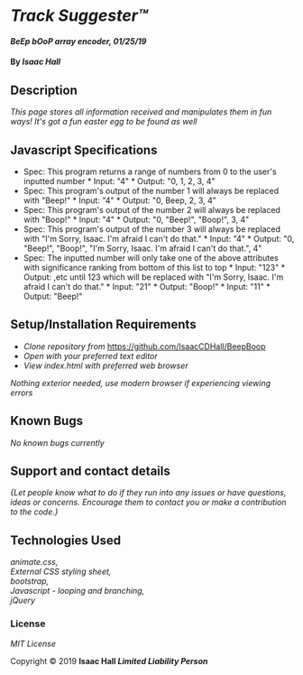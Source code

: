 # _Track Suggester&trade;_

#### _BeEp bOoP array encoder, 01/25/19_

#### By _**Isaac Hall**_

## Description

_This page stores all information received and manipulates them in fun ways! It's got a fun easter egg to be found as well_


## Javascript Specifications
* Spec: This program returns a range of numbers from 0 to the user's inputted number
      * Input: "4"
      * Output: "0, 1, 2, 3, 4"
* Spec: This program's output of the number 1 will always be replaced with "Beep!"
      * Input: "4"
      * Output: "0, Beep, 2, 3, 4"
* Spec: This program's output of the number 2 will always be replaced with "Boop!"
      * Input: "4"
      * Output: "0, "Beep!", "Boop!", 3, 4"
* Spec: This program's output of the number 3 will always be replaced with "I'm Sorry, Isaac. I'm afraid I can't do that."
      * Input: "4"
      * Output: "0, "Beep!", "Boop!", "I'm Sorry, Isaac. I'm afraid I can't do that.", 4"
* Spec: The inputted number will only take one of the above attributes with significance ranking from bottom of this list to top
      * Input: "123"
      * Output: ,etc until 123 which will be replaced with "I'm Sorry, Isaac. I'm afraid I can't do that."
      * Input: "21"
      * Output: "Boop!"
      * Input: "11"
      * Output: "Beep!"


## Setup/Installation Requirements

* _Clone repository from_ https://github.com/IsaacCDHall/BeepBoop
* _Open with your preferred text editor_
* _View index.html with preferred web browser_


_Nothing exterior needed, use modern browser if experiencing viewing errors_

## Known Bugs

_No known bugs currently_

## Support and contact details

_{Let people know what to do if they run into any issues or have questions, ideas or concerns.  Encourage them to contact you or make a contribution to the code.}_

## Technologies Used

_animate.css, <br>External CSS styling sheet,<br> bootstrap,<br>Javascript - looping and branching, <br> jQuery_

### License

*MIT License*

Copyright &copy; 2019 **Isaac Hall _Limited Liability Person_**
